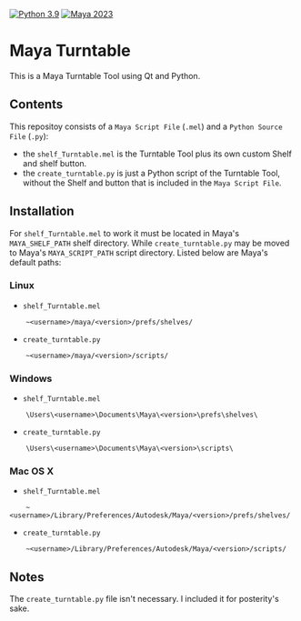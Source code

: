 [![Python 3.9](https://img.shields.io/badge/python-3.9-blue.svg)](https://www.python.org/)
[![Maya 2023](https://img.shields.io/badge/maya-2023-blue.svg)](https://www.autodesk.com/products/maya/)

# Maya Turntable

This is a Maya Turntable Tool using Qt and Python.

## Contents

This repositoy consists of a `Maya Script File` (`.mel`) and a `Python Source File` (`.py`):

- the `shelf_Turntable.mel` is the Turntable Tool plus its own custom Shelf and shelf button.
- the `create_turntable.py` is just a Python script of the Turntable Tool, without the Shelf and button that is included in the `Maya Script File`.

## Installation

For `shelf_Turntable.mel` to work it must be located in Maya's `MAYA_SHELF_PATH` shelf directory. While `create_turntable.py` may be moved to Maya's `MAYA_SCRIPT_PATH` script directory. Listed below are Maya's default paths:

### Linux
- `shelf_Turntable.mel`
```
    ~<username>/maya/<version>/prefs/shelves/
```

- `create_turntable.py`
```
    ~<username>/maya/<version>/scripts/
```

### Windows
- `shelf_Turntable.mel`
```
    \Users\<username>\Documents\Maya\<version>\prefs\shelves\
```

- `create_turntable.py`
```
    \Users\<username>\Documents\Maya\<version>\scripts\
```

### Mac OS X
- `shelf_Turntable.mel`
```
    ~<username>/Library/Preferences/Autodesk/Maya/<version>/prefs/shelves/
```

- `create_turntable.py`
```
    ~<username>/Library/Preferences/Autodesk/Maya/<version>/scripts/
```

## Notes

The `create_turntable.py` file isn't necessary. I included it for posterity's sake.
